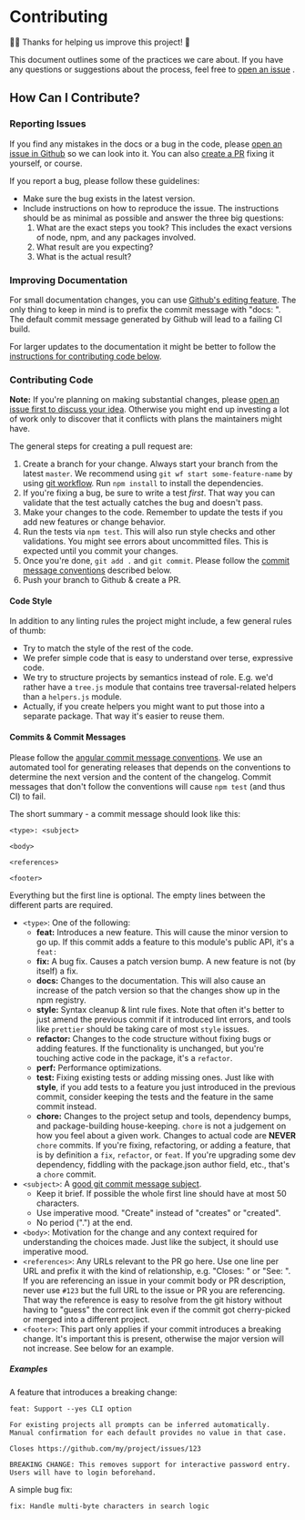 <!-- Generated by npm init @grpn -->

# Contributing

🎉🏅 Thanks for helping us improve this project! 🙏

This document outlines some of the practices we care about.
If you have any questions or suggestions about the process,
feel free to [open an issue](#reporting-issues)
.

## How Can I Contribute?

### Reporting Issues

If you find any mistakes in the docs or a bug in the code,
please [open an issue in Github](https://github.com/groupon/node-cached/issues/new) so we can look into it.
You can also [create a PR](#contributing-code) fixing it yourself, or course.

If you report a bug, please follow these guidelines:

* Make sure the bug exists in the latest version.
* Include instructions on how to reproduce the issue.
  The instructions should be as minimal as possible
  and answer the three big questions:
  1. What are the exact steps you took? This includes the exact versions of
      node, npm, and any packages involved.
  1. What result are you expecting?
  1. What is the actual result?

### Improving Documentation

For small documentation changes, you can use [Github's editing feature][ghedit].
The only thing to keep in mind is to prefix the commit message with "docs: ".
The default commit message generated by Github will lead to a failing CI build.

[ghedit]: https://help.github.com/articles/editing-files-in-another-user-s-repository/

For larger updates to the documentation
it might be better to follow the
[instructions for contributing code below](#contributing-code).

### Contributing Code

**Note:** If you're planning on making substantial changes,
please [open an issue first to discuss your idea](#reporting-issues).
Otherwise you might end up investing a lot of work
only to discover that it conflicts with plans the maintainers might have.

The general steps for creating a pull request are:

1. Create a branch for your change.  Always start your branch from the latest
    `master`.  We recommend using `git wf start some-feature-name` by using
    [git workflow][gitwf].  Run `npm install` to install the dependencies.
1. If you're fixing a bug, be sure to write a test *first*.  That way you can
    validate that the test actually catches the bug and doesn't pass.
1. Make your changes to the code.  Remember to update the tests if you add new
    features or change behavior.
1. Run the tests via `npm test`. This will also run style checks and other
    validations.  You might see errors about uncommitted files.  This is
    expected until you commit your changes.
1. Once you're done, `git add .` and `git commit`.  Please follow the
    [commit message conventions](#commits--commit-messages) described below.
1. Push your branch to Github & create a PR.

[gitwf]: https://github.com/groupon/git-workflow

#### Code Style

In addition to any linting rules the project might include, a few general rules
of thumb:

* Try to match the style of the rest of the code.
* We prefer simple code that is easy to understand over terse, expressive code.
* We try to structure projects by semantics instead of role.  E.g. we'd rather
    have a `tree.js` module that contains tree traversal-related helpers than
    a `helpers.js` module.
* Actually, if you create helpers you might want to put those into a separate
    package. That way it's easier to reuse them.

#### Commits & Commit Messages

Please follow the [angular commit message conventions][angular-commits].  We
use an automated tool for generating releases that depends on the conventions
to determine the next version and the content of the changelog.  Commit messages
that don't follow the conventions will cause `npm test` (and thus CI) to fail.

The short summary - a commit message should look like this:

```
<type>: <subject>

<body>

<references>

<footer>
```

Everything but the first line is optional.  The empty lines between the
different parts are required.

* `<type>`: One of the following:
  - **feat:** Introduces a new feature. This will cause the minor version to go
      up.  If this commit adds a feature to this module's public API, it's a
      `feat:`
  - **fix:** A bug fix. Causes a patch version bump.  A new feature is not (by
      itself) a fix.
  - **docs:** Changes to the documentation. This will also cause an increase of
      the patch version so that the changes show up in the npm registry.
  - **style:** Syntax cleanup & lint rule fixes.  Note that often it's better to
      just amend the previous commit if it introduced lint errors, and tools
      like `prettier` should be taking care of most `style` issues.
  - **refactor:** Changes to the code structure without fixing bugs or adding
      features.  If the functionality is unchanged, but you're touching active
      code in the package, it's a `refactor`.
  - **perf:** Performance optimizations.
  - **test:** Fixing existing tests or adding missing ones.
      Just like with **style**, if you add tests to a feature you just
      introduced in the previous commit, consider keeping the tests and the
      feature in the same commit instead.
  - **chore:** Changes to the project setup and tools, dependency bumps,
      and package-building house-keeping.  `chore` is not a judgement on how you
      feel about a given work.  Changes to actual code are **NEVER** `chore`
      commits.  If you're fixing, refactoring, or adding a feature, that is
      by definition a `fix`, `refactor`, or `feat`.  If you're upgrading some
      dev dependency, fiddling with the package.json author field, etc., that's
      a `chore` commit.
* `<subject>`: A [good git commit message subject][limit50].
  - Keep it brief. If possible the whole first line should have at most 50
      characters.
  - Use imperative mood. "Create" instead of "creates" or "created".
  - No period (".") at the end.
* `<body>`: Motivation for the change and any context required for understanding
    the choices made.  Just like the subject, it should use imperative mood.
* `<references>`: Any URLs relevant to the PR go here.  Use one line per URL and
    prefix it with the kind of relationship, e.g. "Closes: " or "See: ".  If you
    are referencing an issue in your commit body or PR description, never use
    `#123` but the full URL to the issue or PR you are referencing.  That way
    the reference is easy to resolve from the git history without having to
    "guess" the correct link even if the commit got cherry-picked or merged
    into a different project.
* `<footer>`: This part only applies if your commit introduces a breaking
    change.  It's important this is present, otherwise the major version will
    not increase.  See below for an example.

[angular-commits]: https://github.com/angular/angular.js/blob/master/DEVELOPERS.md#commit-message-format
[limit50]: http://chris.beams.io/posts/git-commit/#limit-50

##### Examples

A feature that introduces a breaking change:

```
feat: Support --yes CLI option

For existing projects all prompts can be inferred automatically.
Manual confirmation for each default provides no value in that case.

Closes https://github.com/my/project/issues/123

BREAKING CHANGE: This removes support for interactive password entry.
Users will have to login beforehand.
```

A simple bug fix:

```
fix: Handle multi-byte characters in search logic
```

